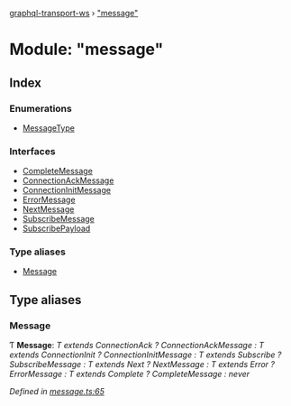 [graphql-transport-ws](../README.md) › ["message"](_message_.md)

# Module: "message"

## Index

### Enumerations

* [MessageType](../enums/_message_.messagetype.md)

### Interfaces

* [CompleteMessage](../interfaces/_message_.completemessage.md)
* [ConnectionAckMessage](../interfaces/_message_.connectionackmessage.md)
* [ConnectionInitMessage](../interfaces/_message_.connectioninitmessage.md)
* [ErrorMessage](../interfaces/_message_.errormessage.md)
* [NextMessage](../interfaces/_message_.nextmessage.md)
* [SubscribeMessage](../interfaces/_message_.subscribemessage.md)
* [SubscribePayload](../interfaces/_message_.subscribepayload.md)

### Type aliases

* [Message](_message_.md#message)

## Type aliases

###  Message

Ƭ **Message**: *T extends ConnectionAck ? ConnectionAckMessage : T extends ConnectionInit ? ConnectionInitMessage : T extends Subscribe ? SubscribeMessage : T extends Next ? NextMessage : T extends Error ? ErrorMessage : T extends Complete ? CompleteMessage : never*

*Defined in [message.ts:65](https://github.com/enisdenjo/graphql-transport-ws/blob/757c6e9/src/message.ts#L65)*
